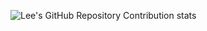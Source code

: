 ![Lee's GitHub Repository Contribution stats](https://github-contributor-stats.vercel.app/api?username=leesb971204&hide=B&theme=dark)
